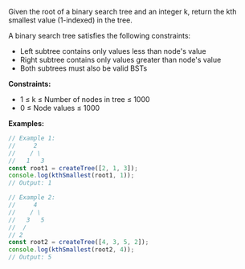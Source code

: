 Given the root of a binary search tree and an integer k, return the kth smallest value (1-indexed) in the tree.

A binary search tree satisfies the following constraints:
- Left subtree contains only values less than node's value
- Right subtree contains only values greater than node's value
- Both subtrees must also be valid BSTs

**Constraints:**
- 1 ≤ k ≤ Number of nodes in tree ≤ 1000
- 0 ≤ Node values ≤ 1000

**Examples:**
```typescript
// Example 1:
//     2
//    / \
//   1   3
const root1 = createTree([2, 1, 3]);
console.log(kthSmallest(root1, 1));
// Output: 1

// Example 2:
//     4
//    / \
//   3   5
//  /
// 2
const root2 = createTree([4, 3, 5, 2]);
console.log(kthSmallest(root2, 4));
// Output: 5
```
